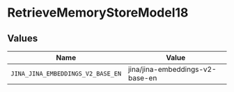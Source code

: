 # RetrieveMemoryStoreModel18


## Values

| Name                              | Value                             |
| --------------------------------- | --------------------------------- |
| `JINA_JINA_EMBEDDINGS_V2_BASE_EN` | jina/jina-embeddings-v2-base-en   |